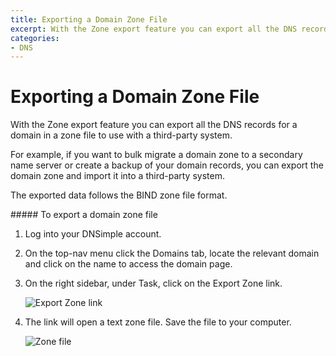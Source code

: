 ```yaml
---
title: Exporting a Domain Zone File
excerpt: With the Zone export feature you can export all the DNS records for a domain in a zone file to use with a third-party system.
categories:
- DNS
---
```


# Exporting a Domain Zone File

With the Zone export feature you can export all the DNS records for a domain in a zone file to use with a third-party system.

For example, if you want to bulk migrate a domain zone to a secondary name server or create a backup of your domain records, you can export the domain zone and import it into a third-party system.

The exported data follows the BIND zone file format.

<div class="steps" markdown="1">
##### To export a domain zone file

1.  Log into your DNSimple account.
1.  On the top-nav menu click the <label>Domains</label> tab, locate the relevant domain and click on the name to access the domain page.
1.  On the right sidebar, under <label>Task</label>, click on the <label>Export Zone</label> link.

    ![Export Zone link](http://cl.ly/image/1H2F1o143D1q/dnsimple-zone-export.png)

1. The link will open a text zone file. Save the file to your computer.

    ![Zone file](http://cl.ly/image/3H292N0d0f3J/dnsimple-zone-file.png)

</div>
